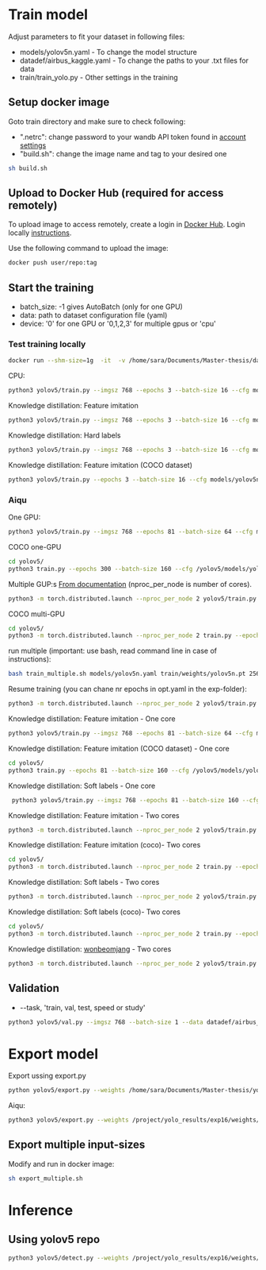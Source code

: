 # Train model 

Adjust parameters to fit your dataset in following files:
* models/yolov5n.yaml - To change the model structure
* datadef/airbus_kaggle.yaml - To change the paths to your .txt files for data
* train/train_yolo.py - Other settings in the training

## Setup docker image
Goto train directory and make sure to check following:
- ".netrc": change password to your wandb API token found in [account settings](https://wandb.ai/settings)
- "build.sh": change the image name and tag to your desired one
````bash
sh build.sh
````
## Upload to Docker Hub (required for access remotely)
To upload image to access remotely, create a login in [Docker Hub](https://hub.docker.com/). 
Login locally [instructions](https://docs.docker.com/engine/reference/commandline/login/).

Use the following command to upload the image:
````bash
docker push user/repo:tag
````

## Start the training
* batch_size: -1 gives AutoBatch (only for one GPU)
* data: path to dataset configuration file (yaml)
* device:  '0' for one GPU or '0,1,2,3' for multiple gpus or 'cpu'
### Test training locally

````bash
docker run --shm-size=1g  -it  -v /home/sara/Documents/Master-thesis/dataset/only_boats:/example_data sara980710/yolov5_env:v2.8
````
CPU: 
````bash
python3 yolov5/train.py --imgsz 768 --epochs 3 --batch-size 16 --cfg models/yolov5n.yaml --data datadef/airbus_kaggle.yaml --weights train/weights/yolov5n.pt --project /project/yolo_results --device cpu --workers 1
````
Knowledge distillation: Feature imitation
````bash
python3 yolov5/train.py --imgsz 768 --epochs 3 --batch-size 16 --cfg models/yolov5n.yaml --data datadef/airbus_kaggle.yaml --weights train/weights/yolov5n.pt --project /project/yolo_results --device cpu --workers 1 --kd_weights train/weights/yolov5s.pt --kd_factor 0.01 --kd_warmup 400 --kd_feature_map [1,1,1,1] --kd_use_anchors [1,1,1]
````
Knowledge distillation: Hard labels
````bash
python3 yolov5/train.py --imgsz 768 --epochs 3 --batch-size 16 --cfg models/yolov5n.yaml --data datadef/airbus_kaggle.yaml --weights train/weights/yolov5n.pt --project /project/yolo_results --device cpu --workers 1 --kd_weights train/weights/yolov5s.pt --kd_factor 0.01  --kd_hard_labels --kd_temperature 1
````
Knowledge distillation: Feature imitation (COCO dataset)
````bash
python3 yolov5/train.py --epochs 3 --batch-size 16 --cfg models/yolov5n.yaml --data coco.yaml --weights '' --project /project/yolo_results --device cpu --save-period 10 --kd_weights train/weights/yolov5l.pt --kd_factor 0.01 --kd_warmup 400 --kd_feature_map 2 --kd_use_anchors [1,1,1]
````
### Aiqu
One GPU:
````bash
python3 yolov5/train.py --imgsz 768 --epochs 81 --batch-size 64 --cfg models/yolov5n.yaml --data datadef/airbus_kaggle_aiqu.yaml --weights train/weights/yolov5n.pt --project /project/yolo_results --device 0 --save-period 1 
````

COCO one-GPU
````bash
cd yolov5/
python3 train.py --epochs 300 --batch-size 160 --cfg /yolov5/models/yolov5n.yaml --data coco.yaml --weights '' --project /project/yolo_results --device 0 --save-period 10
````

Multiple GUP:s [From documentation](https://docs.ultralytics.com/tutorials/multi-gpu-training/) (nproc_per_node is number of cores).
````bash
python3 -m torch.distributed.launch --nproc_per_node 2 yolov5/train.py --imgsz 768 --epochs 81 --batch-size 256 --cfg models/yolov5n.yaml --data datadef/airbus_kaggle_aiqu.yaml --weights train/weights/yolov5n.pt --project /project/yolo_results --device 0,1 --save-period 10
````
COCO multi-GPU
````bash
cd yolov5/
python3 -m torch.distributed.launch --nproc_per_node 2 train.py --epochs 300 --batch-size 256 --cfg /yolov5/models/yolov5n.yaml --data coco.yaml --weights '' --project /project/yolo_results --device 0,1 --save-period 10
````

run multiple (important: use bash, read command line in case of instructions):
````bash
bash train_multiple.sh models/yolov5n.yaml train/weights/yolov5n.pt 256 3
````
Resume training (you can chane nr epochs in opt.yaml in the exp-folder):
````bash
python3 -m torch.distributed.launch --nproc_per_node 2 yolov5/train.py --device 0,1 --save-period 10 --resume /project/yolo_results/exp16/weights/best.pt
````

Knowledge distillation: Feature imitation - One core 
````bash
python3 yolov5/train.py --imgsz 768 --epochs 81 --batch-size 64 --cfg models/yolov5n.yaml --data datadef/airbus_kaggle_aiqu.yaml --weights train/weights/yolov5n.pt --project /project/yolo_results --device 0 --save-period 10 --kd_weights /project/yolo_results/exp39/weights/epoch80.pt --kd_factor 0.01 --kd_warmup 400 --kd_feature_map 2 --kd_use_anchors [1,1,1]
````
Knowledge distillation: Feature imitation (COCO dataset) - One core 
````bash
cd yolov5/
python3 train.py --epochs 81 --batch-size 160 --cfg /yolov5/models/yolov5n.yaml --data coco.yaml --weights '' --project /project/yolo_results --device 0 --save-period 10 --kd_weights /yolov5/train/weights/yolov5l.pt --kd_factor 0.01 --kd_warmup 400 --kd_feature_map [1,1,1,1] --kd_use_anchors [1,1,1]
````
Knowledge distillation: Soft labels - One core 
````bash
 python3 yolov5/train.py --imgsz 768 --epochs 81 --batch-size 160 --cfg models/yolov5n.yaml --data datadef/airbus_kaggle_aiqu.yaml --weights '' --project /project/yolo_results --device 0 --save-period 10 --kd_weights /project/yolo_results/exp40/weights/epoch80.pt --kd_factor 0.01  --kd_hard_labels --kd_temperature 1
 ````
 
Knowledge distillation: Feature imitation - Two cores
````bash
python3 -m torch.distributed.launch --nproc_per_node 2 yolov5/train.py --imgsz 768 --epochs 81 --batch-size 256 --cfg models/yolov5n.yaml --data datadef/airbus_kaggle_aiqu.yaml --weights train/weights/yolov5n.pt --project /project/yolo_results --device 0,1 --save-period 10 --kd_weights /project/yolo_results/exp40/weights/epoch80.pt --kd_factor 0.01 --kd_warmup 400 --kd_feature_map [1,1,1,1] --kd_use_anchors [1,1,1]
````
Knowledge distillation: Feature imitation (coco)- Two cores
````bash
cd yolov5/
python3 -m torch.distributed.launch --nproc_per_node 2 train.py --epochs 81 --batch-size 256 --cfg /yolov5/models/yolov5n.yaml --data coco.yaml --weights '' --project /project/yolo_results --device 0,1 --save-period 10  --kd_weights /yolov5/train/weights/yolov5l.pt --kd_factor 0.01 --kd_warmup 400 --kd_feature_map [0,1,0,0] --kd_use_anchors [1,1,1]
````
Knowledge distillation: Soft labels - Two cores
````bash
python3 -m torch.distributed.launch --nproc_per_node 2 yolov5/train.py --imgsz 768 --epochs 81 --batch-size 256 --cfg models/yolov5n.yaml --data datadef/airbus_kaggle_aiqu.yaml --weights train/weights/yolov5n.pt --project /project/yolo_results --device 0,1 --save-period 10 --kd_weights /project/yolo_results/exp40/weights/epoch80.pt --kd_factor 0.01  --kd_hard_labels --kd_temperature 1 --kd_warmup 400
````
Knowledge distillation: Soft labels (coco)- Two cores
````bash
cd yolov5/
python3 -m torch.distributed.launch --nproc_per_node 2 train.py --epochs 81 --batch-size 256 --cfg /yolov5/models/yolov5n.yaml --data coco.yaml --weights '' --project /project/yolo_results --device 0,1 --save-period 10 --kd_weights /yolov5/train/weights/yolov5l.pt --kd_factor 0.01  --kd_hard_labels --kd_temperature 1 --kd_warmup 400
````

Knowledge distillation: [wonbeomjang](https://github.com/wonbeomjang/yolov5-knowledge-distillation) - Two cores
````bash
python3 -m torch.distributed.launch --nproc_per_node 2 yolov5/train.py --imgsz 768 --epochs 81 --batch-size 256 --cfg models/yolov5n.yaml --data datadef/airbus_kaggle_aiqu.yaml --weights train/weights/yolov5n.pt --project /project/yolo_results --device 0,1 --save-period 10 --cache --teacher_weight /project/yolo_results/exp39/weights/epoch80.pt
````

## Validation
* --task, 'train, val, test, speed or study'
````bash
python3 yolov5/val.py --imgsz 768 --batch-size 1 --data datadef/airbus_kaggle_aiqu.yaml --weights /project/yolo_results/exp16/weights/epoch80.pt --project /project/yolo_results_test --device 0 --task test --save-txt --save-conf --save-info --save-result
````

# Export model 
Export ussing export.py

````bash
python yolov5/export.py --weights /home/sara/Documents/Master-thesis/yolov5/models/yolov5n.pt --include tflite --imgsz 768 --name 768 --batch-size 2
````

Aiqu:
````bash
python3 yolov5/export.py --weights /project/yolo_results/exp16/weights/best.pt --include tflite --imgsz 3360 --name 3360 --batch-size 2
````

## Export multiple input-sizes
Modify and run in docker image:
````bash
sh export_multiple.sh
````

# Inference 
## Using yolov5 repo
````bash
python3 yolov5/detect.py --weights /project/yolo_results/exp16/weights/epoch80-fp16.tflite --img 768 --source /data/test_v2/ --project /project/yolo_inference --device 0 --data datadef/airbus_kaggle.yaml
````

